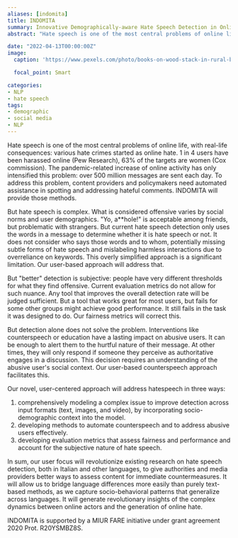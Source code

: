 ```yaml
---
aliases: [indomita]
title: INDOMITA
summary: Innovative Demographically-aware Hate Speech Detection in Online Media in Italian
abstract: "Hate speech is one of the most central problems of online life, with real-life consequences: various hate crimes started as online hate. 1 in 4 users have been harassed online (Pew Research), 63% of the targets are women (Cox commission). The pandemic-related increase of online activity has only intensified this problem: over 500 million messages are sent each day. To address this problem, content providers and policymakers need automated assistance in spotting and addressing hateful comments. INDOMITA will provide those methods. But hate speech is complex. What is considered offensive varies by social norms and user demographics. 'Yo, a-hole!' is acceptable among friends, but problematic with strangers. But current hate speech detection only uses the words in a message to determine whether it is hate speech or not. It does not consider who says those words and to whom, potentially missing subtle forms of hate speech and mislabeling harmless interactions due to overreliance on keywords. This overly simplified approach is a significant limitation. Our user-based approach will address that. But 'better' detection is subjective: people have very different thresholds for what they find offensive. Current evaluation metrics do not allow for such nuance. Any tool that improves the overall detection rate will be judged sufficient. But a tool that works great for most users, but fails for some other groups might achieve good performance. It still fails in the task it was designed to do. Our fairness metrics will correct this. But detection alone does not solve the problem. Interventions like counterspeech or education have a lasting impact on abusive users. It can be enough to alert them to the hurtful nature of their message. At other times, they will only respond if someone they perceive as authoritative engages in a discussion. This decision requires an understanding of the abusive user's social context. Our user-based counterspeech approach facilitates this. Our novel, user-centered approach will address hatespeech in three ways: 1) comprehensively modeling a complex issue to improve detection across input formats (text, images, and video), by incorporating socio-demographic context into the model. 2) developing methods to automate counterspeech and to address abusive users effectively. 3) developing evaluation metrics that assess fairness and performance and account for the subjective nature of hate speech. In sum, our user focus will revolutionize existing research on hate speech detection, both in Italian and other languages, to give authorities and media providers better ways to assess content for immediate countermeasures. It will allow us to bridge language differences more easily than purely text-based methods, as we capture socio-behavioral patterns that generalize across languages. It will generate revolutionary insights of the complex dynamics between online actors and the generation of online hate."

date: "2022-04-13T00:00:00Z"
image:
  caption: 'https://www.pexels.com/photo/books-on-wood-stack-in-rural-backyard-4218590/'

  focal_point: Smart

categories:
- NLP
- hate speech
tags:
- demographic
- social media
- NLP
---
```


Hate speech is one of the most central problems of online life, with real-life consequences: various hate crimes started as online hate.
1 in 4 users have been harassed online (Pew Research), 63% of the targets are women (Cox commission). The pandemic-related increase of online activity has only intensified this problem: over 500 million messages are sent each day.
To address this problem, content providers and policymakers need automated assistance in spotting and addressing hateful comments. INDOMITA will provide those methods.

But hate speech is complex. What is considered offensive varies by social norms and user demographics. "Yo, a**hole!" is acceptable among friends, but problematic with strangers.
But current hate speech detection only uses the words in a message to determine whether it is hate speech or not. It does not consider who says those words and to whom, potentially missing subtle forms of hate speech and mislabeling harmless interactions due to overreliance on keywords. This overly simplified approach is a significant limitation. Our user-based approach will address that.

But "better" detection is subjective: people have very different thresholds for what they find offensive. Current evaluation metrics do not allow for such nuance. Any tool that improves the overall detection rate will be judged sufficient. But a tool that works great for most users, but fails for some other groups might achieve good performance. It still fails in the task it was designed to do. Our fairness metrics will correct this.

But detection alone does not solve the problem. Interventions like counterspeech or education have a lasting impact on abusive users. It can be enough to alert them to the hurtful nature of their message. At other times, they will only respond if someone they perceive as authoritative engages in a discussion. This decision requires an understanding of the abusive user's social context. Our user-based counterspeech approach facilitates this.

Our novel, user-centered approach will address hatespeech in three ways:
1) comprehensively modeling a complex issue to improve detection across input formats (text, images, and video), by incorporating socio-demographic context into the model.
2) developing methods to automate counterspeech and to address abusive users effectively.
3) developing evaluation metrics that assess fairness and performance and account for the subjective nature of hate speech.

In sum, our user focus will revolutionize existing research on hate speech detection, both in Italian and other languages, to give authorities and media providers better ways to assess content for immediate countermeasures. It will allow us to bridge language differences more easily than purely text-based methods, as we capture socio-behavioral patterns that generalize across languages.
It will generate revolutionary insights of the complex dynamics between online actors and the generation of online hate.

INDOMITA is supported by a MIUR FARE initiative under grant agreement 2020 Prot. R20YSMBZ8S.
